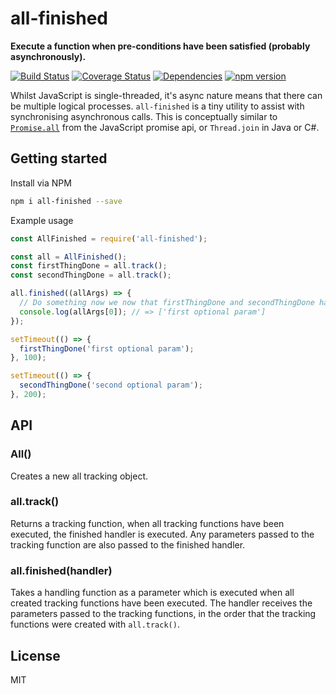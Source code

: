 # all-finished

**Execute a function when pre-conditions have been satisfied (probably asynchronously).**

[![Build Status](https://travis-ci.org/toboid/all-finished.svg?branch=master)](https://travis-ci.org/toboid/all-finished)
[![Coverage Status](https://coveralls.io/repos/github/toboid/all-finished/badge.svg?branch=master)](https://coveralls.io/github/toboid/all-finished?branch=master)
[![Dependencies](https://david-dm.org/toboid/all-finished.svg)](https://github.com/toboid/all-finished/blob/master/package.json)
[![npm version](https://badge.fury.io/js/all-finished.svg)](https://badge.fury.io/js/all-finished)

Whilst JavaScript is single-threaded, it's async nature means that there can be multiple logical processes. `all-finished` is a tiny utility to assist with synchronising asynchronous calls. This is conceptually similar to [`Promise.all`](https://developer.mozilla.org/en/docs/Web/JavaScript/Reference/Global_Objects/Promise/all) from the JavaScript promise api, or `Thread.join` in Java or C#.

## Getting started
Install via NPM
```bash
npm i all-finished --save
```

Example usage
```javascript
const AllFinished = require('all-finished');

const all = AllFinished();
const firstThingDone = all.track();
const secondThingDone = all.track();

all.finished((allArgs) => {
  // Do something now we now that firstThingDone and secondThingDone have both been executed
  console.log(allArgs[0]); // => ['first optional param']
});

setTimeout(() => {
  firstThingDone('first optional param');
}, 100);

setTimeout(() => {
  secondThingDone('second optional param');
}, 200);
```

## API
### All()
Creates a new all tracking object.
### all.track()
Returns a tracking function, when all tracking functions have been executed, the finished handler is executed. Any parameters passed to the tracking function are also passed to the finished handler.
### all.finished(handler)
Takes a handling function as a parameter which is executed when all created tracking functions have been executed. The handler receives the parameters passed to the tracking functions, in the order that the tracking functions were created with `all.track()`.

## License
MIT

